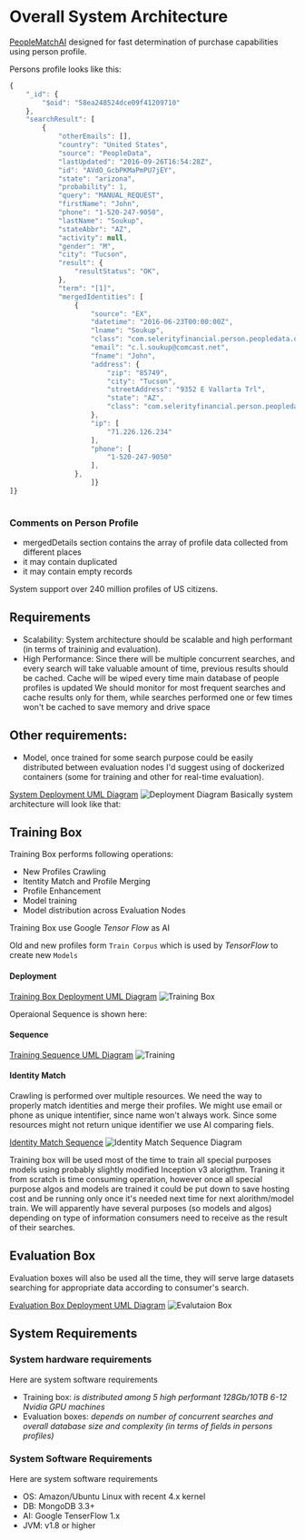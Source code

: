 # Overall System Architecture
[PeopleMatchAI](https://github.com/softsky/people-match-ai) designed for fast determination of purchase capabilities using person profile.

Persons profile looks like this:

```javascript
{
	"_id": {
		"$oid": "58ea248524dce09f41209710"
	},
	"searchResult": [
		{
			"otherEmails": [],
			"country": "United States",
			"source": "PeopleData",
			"lastUpdated": "2016-09-26T16:54:28Z",
			"id": "AVdO_GcbPKMaPmPU7jEY",
			"state": "arizona",
			"probability": 1,
			"query": "MANUAL_REQUEST",
			"firstName": "John",
			"phone": "1-520-247-9050",
			"lastName": "Soukup",
			"stateAbbr": "AZ",
			"activity": null,
			"gender": "M",
			"city": "Tucson",
			"result": {
				"resultStatus": "OK",
			},
			"term": "[1]",
			"mergedIdentities": [
				{
					"source": "EX",
					"datetime": "2016-06-23T00:00:00Z",
					"lname": "Soukup",
					"class": "com.selerityfinancial.person.peopledata.dto.PeopleDataPerson",
					"email": "c.l.soukup@comcast.net",
					"fname": "John",
					"address": {
						"zip": "85749",
						"city": "Tucson",
						"streetAddress": "9352 E Vallarta Trl",
						"state": "AZ",
						"class": "com.selerityfinancial.person.peopledata.dto.PeopleDataAddress"
					},
					"ip": [
						"71.226.126.234"
					],
					"phone": [
						"1-520-247-9050"
					],
				},
                    ]}
]}
                                

```

### Comments on Person Profile
- mergedDetails section contains the array of profile data collected from different places
- it may contain duplicated
- it may contain empty records

System support over 240 million profiles of US citizens.

## Requirements
- Scalability:
System architecture should be scalable and high performant (in terms of traininig and evaluation).
- High Performance: 
Since there will be multiple concurrent searches, and every search will take valuable amount of time, previous results should be cached.
Cache will be wiped every time main database of people profiles is updated
We should monitor for most frequent searches and cache results only for them, while searches performed one or few times won't be cached to save memory and drive space
    
## Other requirements:
- Model, once trained for some search purpose could be easily distributed between evaluation nodes I'd suggest using of dockerized containers (some for training and other for real-time evaluation).

[System Deployment UML Diagram](Resources/uml/SystemDeployment.uml)
![Deployment Diagram](Resources/SystemDeployment.uml.png)
Basically system architecture will look like that:

## Training Box

Training Box performs following operations:
- New Profiles Crawling
- Itentity Match and Profile Merging
- Profile Enhancement
- Model training
- Model distribution across Evaluation Nodes

Training Box use Google _Tensor Flow_ as AI

Old and new profiles form `Train Corpus` which is used by _TensorFlow_ to create new `Models`

#### Deployment
[Training Box Deployment UML Diagram](Resources/uml/TrainigBoxDeployment.uml)
![Training Box](Resources/TrainingBoxDeployment.uml.png)

Operaional Sequence is shown here:
#### Sequence
[Training Sequence UML Diagram](Resources/uml/Resources/uml/TrainSequence.uml)
![Training](Resources/TrainSequence.uml.png)

#### Identity Match
Crawling is performed over multiple resources. We need the way to properly match identities and merge their profiles.
We might use email or phone as unique intentifier, since name won't always work.
Since some resources might not return unique identifier we use AI comparing fiels.

[Identity Match Sequence](Resources/uml/IdentityMatchSequece.uml)
![Identity Match Sequence Diagram](Resources/IdentityMatchSequence.uml.png)



Training box will be used most of the time to train all special purposes models using probably slightly modified Inception v3 alorigthm. 
Traning it from scratch is time consuming operation, however once all special purpose algos and models are trained it could be put down to save hosting cost and be running only once it's needed next time 
for next alorithm/model train. We will apparently have several purposes (so models and algos) depending on type of information consumers need to receive as the result of their searches.

## Evaluation Box
Evaluation boxes will also be used all the time, they will serve large datasets searching for appropriate data according to consumer's search.

[Evaluation Box Deployment UML Diagram](Resources/uml/EvaluationBoxDeployment.uml)
![Evalutaion Box](Resources/EvaluationBoxDeployment.uml.png)

## System Requirements

### System hardware requirements
Here are system software requirements 
- Training box:
  *is distributed among 5 high performant 128Gb/10TB 6-12 Nvidia GPU machines*
- Evaluation boxes: 
  *depends on number of concurrent searches and overall database size and complexity (in terms of fields in persons profiles)*
    
### System Software Requirements

Here are system software requirements 
- OS: Amazon/Ubuntu Linux with recent 4.x kernel
- DB: MongoDB 3.3+
- AI: Google TenserFlow 1.x
- JVM: v1.8 or higher
